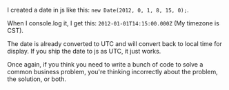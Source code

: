 ﻿I created a date in js like this: `new Date(2012, 0, 1, 8, 15, 0);`.

When I console.log it, I get this: `2012-01-01T14:15:00.000Z` (My timezone is CST).

The date is already converted to UTC and will convert back to local time for display. If you ship the date to js as UTC, it just works.

Once again, if you think you need to write a bunch of code to solve a common business problem, you're thinking incorrectly about the problem, the solution, or both.